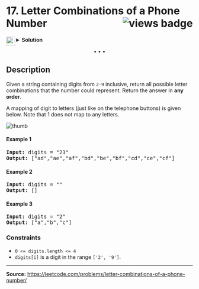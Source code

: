 <h1>
17. Letter Combinations of a Phone Number
<img src="https://tinyurl.com/yvmt728e" align="right" alt="views badge">
</h1>

<details>
<summary>
    <img src="https://git.io/JDE5D" height="24" align="left">
    <b>Solution</b>
</summary>

<br/>

```swift
class Solution {
    private let matrix: [Character:[Character]] = ["2":["a","b","c"],
                                                   "3":["d","e","f"],
                                                   "4":["g","h","i"],
                                                   "5":["j","k","l"],
                                                   "6":["m","n","o"],
                                                   "7":["p","q","r","s"],
                                                   "8":["t","u","v"],
                                                   "9":["w","x","y","z"]]
    func letterCombinations(_ digits: String) -> [String] {
        var result: [String] = []
        for ch in digits.map({ Character($0.lowercased()) }) {
            guard let chars = matrix[ch] else { break }
            guard !(result.isEmpty) else {
                chars.forEach { result.append("\($0)") }
                continue
            }
            
            let current = result
            result.removeAll()
            
            for ch in chars {
                result.append(contentsOf: current.map { $0 + "\(ch)" })
            }
        }
        return result
    }
}
```
    
<p>
<a href="https://gist.github.com/asahiocean/864cf2d1e245dfcb96e014b626254fe5">
<img src="https://git.io/JDNlC" alt="GitHub Gist" height="18" align="center">
</a>
<a href="https://leetcode.com/problems/letter-combinations-of-a-phone-number/discuss/1382543/">
<img src="https://git.io/JDSVA" alt="LeetCode Discuss" height="28" align="right">
</a>
</p>
    
</details>

<p align="center">• • •</p>

## Description

Given a string containing digits from ```2-9``` inclusive, return all possible letter combinations that the number could represent. Return the answer in **any order**.

A mapping of digit to letters (just like on the telephone buttons) is given below. Note that 1 does not map to any letters.

![thumb][thumb]

#### Example 1

<pre>
<b>Input:</b> digits = "23"
<b>Output:</b> ["ad","ae","af","bd","be","bf","cd","ce","cf"]
</pre>

#### Example 2

<pre>
<b>Input:</b> digits = ""
<b>Output:</b> []
</pre>

#### Example 3

<pre>
<b>Input:</b> digits = "2"
<b>Output:</b> ["a","b","c"]
</pre>

### Constraints

* ```0 <= digits.length <= 4```
* ```digits[i]``` is a digit in the range ```['2', '9']```.

---

**Source:** https://leetcode.com/problems/letter-combinations-of-a-phone-number/

<!-- URLs -->

[thumb]: https://upload.wikimedia.org/wikipedia/commons/thumb/7/73/Telephone-keypad2.svg/200px-Telephone-keypad2.svg.png
